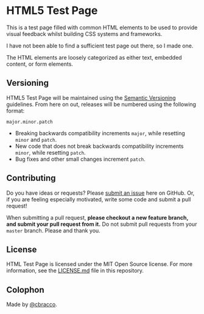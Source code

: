 # HTML5 Test Page

This is a test page filled with common HTML elements to be used to provide visual feedback whilst building CSS systems and frameworks.

I have not been able to find a sufficient test page out there, so I made one.

The HTML elements are loosely categorized as either text, embedded content, or form elements.

## Versioning

HTML5 Test Page will be maintained using the [Semantic Versioning](http://semver.org/) guidelines. From here on out, releases will be numbered using the following format:

`major.minor.patch`

* Breaking backwards compatibility increments `major`, while resetting `minor` and `patch`.
* New code that does not break backwards compatibility increments `minor`, while resetting `patch`.
* Bug fixes and other small changes increment `patch`.

## Contributing

Do you have ideas or requests? Please [submit an issue](https://github.com/cbracco/html5-test-page/issues/new) here on GitHub. Or, if you are feeling especially motivated, write some code and submit a pull request!

When submitting a pull request, **please checkout a new feature branch, and submit your pull request from it.** Do not submit pull requests from your `master` branch. Please and thank you.

## License

HTML Test Page is licensed under the MIT Open Source license. For more information, see the [LICENSE.md](https://github.com/cbracco/html5-test-page/blob/master/LICENSE.md) file in this repository.

## Colophon

Made by [@cbracco](http://cbracco.me).
